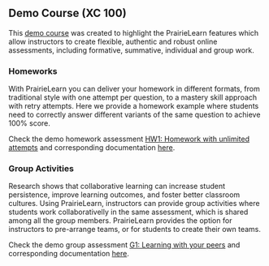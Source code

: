 ## Demo Course (XC 100)

This [demo course](https://www.prairielearn.org/pl/course_instance/128605) was created to highlight the PrairieLearn features which allow instructors to create flexible, authentic and robust online assessments, including formative, summative, individual and group work.



<!--### Pre-Lecture Activities

You can use PrairieLearn assessments to provide a collection of lecture notes, slides, videos, JupyterLabs, and other course resources, combined with short quiz questions to help students check their learning progress. 

Check the demo pre-lecture assessment [L1: Presenting course content with short quiz questions](). More details regarding this assessment [here](../assessments/03-LectureContent/__docs/docs.md).-->



### Homeworks

With PrairieLearn you can deliver your homework in different formats, from traditional style with one attempt per question, to a mastery skill approach with retry attempts. Here we provide a homework example where students need to correctly answer different variants of the same question to achieve 100% score. 

Check the demo homework assessment [HW1: Homework with unlimited attempts](https://www.prairielearn.org/pl/course_instance/128605/assessment/2310476) and corresponding documentation [here](../assessments/04-Homework/__docs/docs.md).

### Group Activities

Research shows that collaborative learning can increase student persistence, improve learning outcomes, and foster better classroom cultures. Using PrairieLearn, instructors can provide group activities where students work collaborativelly in the same assessment, which is shared among all the group members. PrairieLearn provides the option for instructors to pre-arrange teams, or for students to create their own teams.  

Check the demo group assessment [G1: Learning with your peers](https://www.prairielearn.org/pl/course_instance/128605/assessment/2310480) and corresponding documentation [here](../assessments/07-GroupWork/__docs/docs.md).


<!--
### Exams

#### Exam with instant feedback

#### Exam with "paper-and-pencil" format

#### Exam including manually graded questions 

### Practice Exams-->


